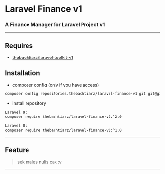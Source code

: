 # Laravel Finance v1

### A Finance Manager for Laravel Project v1

-------

## Requires
- [thebachtiarz/laravel-toolkit-v1](https://github.com/thebachtiarz/laravel-toolkit-v1/)

## Installation
- composer config (only if you have access)
```bash
composer config repositories.thebachtiarz/laravel-finance-v1 git git@github.com:thebachtiarz/laravel-finance-v1.git
```

- install repository
```bash
Laravel 9:
composer require thebachtiarz/laravel-finance-v1:^2.0

Laravel 8:
composer require thebachtiarz/laravel-finance-v1:^1.0
```

-------
## Feature

> sek males nulis cak :v
-------
